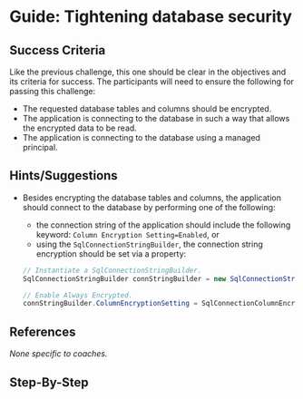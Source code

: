 # Guide: Tightening database security

## Success Criteria

Like the previous challenge, this one should be clear in the objectives and its criteria for success. The participants will need to ensure the following for passing this challenge:

* The requested database tables and columns should be encrypted.
* The application is connecting to the database in such a way that allows the encrypted data to be read.
* The application is connecting to the database using a managed principal.

## Hints/Suggestions

* Besides encrypting the database tables and columns, the application should connect to the database by performing one of the following:
    * the connection string of the application should include the following keyword: `Column Encryption Setting=Enabled`, or
    * using the `SqlConnectionStringBuilder`, the connection string encryption should be set via a property:

    ```csharp
    // Instantiate a SqlConnectionStringBuilder.
    SqlConnectionStringBuilder connStringBuilder = new SqlConnectionStringBuilder("replace with your connection string");

    // Enable Always Encrypted.
    connStringBuilder.ColumnEncryptionSetting = SqlConnectionColumnEncryptionSetting.Enabled;
    ```

## References

_None specific to coaches._

## Step-By-Step
